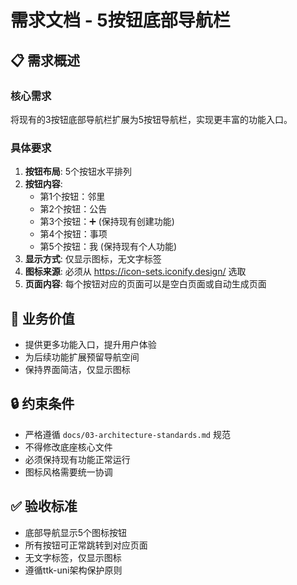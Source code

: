 # 需求文档 - 5按钮底部导航栏

## 📋 需求概述

### 核心需求
将现有的3按钮底部导航栏扩展为5按钮导航栏，实现更丰富的功能入口。

### 具体要求
1. **按钮布局**: 5个按钮水平排列
2. **按钮内容**:
   - 第1个按钮：邻里
   - 第2个按钮：公告
   - 第3个按钮：➕ (保持现有创建功能)
   - 第4个按钮：事项
   - 第5个按钮：我 (保持现有个人功能)
3. **显示方式**: 仅显示图标，无文字标签
4. **图标来源**: 必须从 https://icon-sets.iconify.design/ 选取
5. **页面内容**: 每个按钮对应的页面可以是空白页面或自动生成页面

## 🎯 业务价值
- 提供更多功能入口，提升用户体验
- 为后续功能扩展预留导航空间
- 保持界面简洁，仅显示图标

## 🔒 约束条件
- 严格遵循 `docs/03-architecture-standards.md` 规范
- 不得修改底座核心文件
- 必须保持现有功能正常运行
- 图标风格需要统一协调

## ✅ 验收标准
- 底部导航显示5个图标按钮
- 所有按钮可正常跳转到对应页面
- 无文字标签，仅显示图标
- 遵循ttk-uni架构保护原则